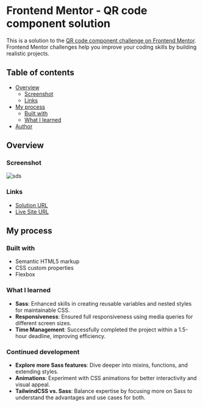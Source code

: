 # Frontend Mentor - QR code component solution

This is a solution to the [QR code component challenge on Frontend Mentor](https://www.frontendmentor.io/challenges/qr-code-component-iux_sIO_H). Frontend Mentor challenges help you improve your coding skills by building realistic projects.

## Table of contents

- [Overview](#overview)
  - [Screenshot](#screenshot)
  - [Links](#links)
- [My process](#my-process)
  - [Built with](#built-with)
  - [What I learned](#what-i-learned)
- [Author](#author)

## Overview

### Screenshot

![sds](https://github.com/user-attachments/assets/91a1ea9c-f656-4046-9569-90d8499c54a5)

### Links

- [Solution URL](https://github.com/your-username/your-repo-name)
- [Live Site URL](https://your-live-site-url.com)

## My process

### Built with

- Semantic HTML5 markup
- CSS custom properties
- Flexbox

### What I learned

- **Sass**: Enhanced skills in creating reusable variables and nested styles for maintainable CSS.
- **Responsiveness**: Ensured full responsiveness using media queries for different screen sizes.
- **Time Management**: Successfully completed the project within a 1.5-hour deadline, improving efficiency.

### Continued development

- **Explore more Sass features**: Dive deeper into mixins, functions, and extending styles.
- **Animations**: Experiment with CSS animations for better interactivity and visual appeal.
- **TailwindCSS vs. Sass**: Balance expertise by focusing more on Sass to understand the advantages and use cases for both.

